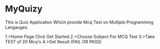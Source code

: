 # MyQuizy

This is Quiz Application Which provide Mcq Test on Multiple Programming Langauges.

1.>Home Page Click Get Started
2.>Choose Subject For MCQ Test
3.>Take TEST of 20 Mcq's
4.>Get Result (FAIL OR PASS)
